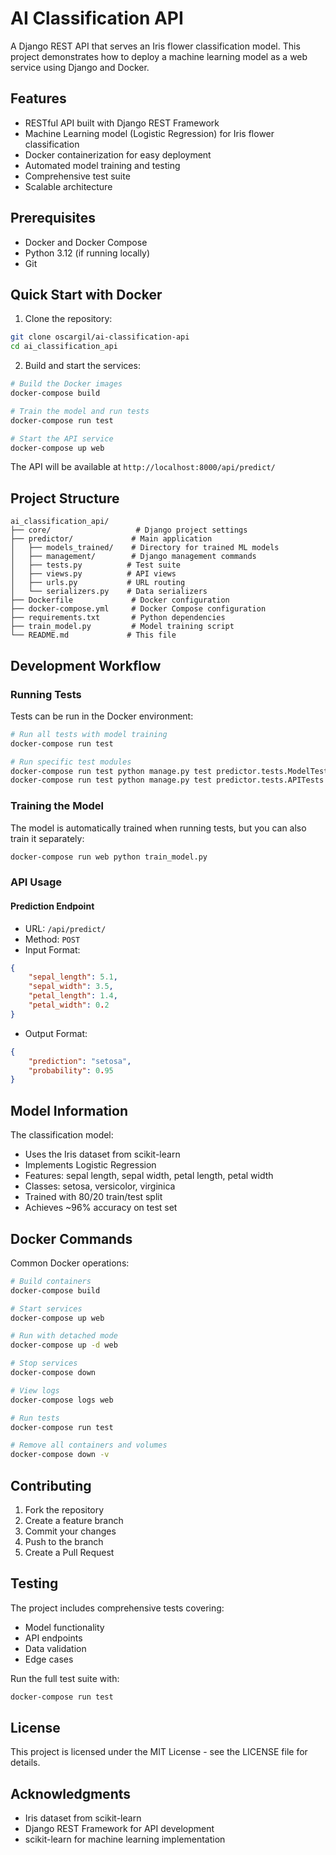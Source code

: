 # AI Classification API

A Django REST API that serves an Iris flower classification model. This project demonstrates how to deploy a machine learning model as a web service using Django and Docker.

## Features

- RESTful API built with Django REST Framework
- Machine Learning model (Logistic Regression) for Iris flower classification
- Docker containerization for easy deployment
- Automated model training and testing
- Comprehensive test suite
- Scalable architecture

## Prerequisites

- Docker and Docker Compose
- Python 3.12 (if running locally)
- Git

## Quick Start with Docker

1. Clone the repository:
```bash
git clone oscargil/ai-classification-api
cd ai_classification_api
```

2. Build and start the services:
```bash
# Build the Docker images
docker-compose build

# Train the model and run tests
docker-compose run test

# Start the API service
docker-compose up web
```

The API will be available at `http://localhost:8000/api/predict/`

## Project Structure

```
ai_classification_api/
├── core/                   # Django project settings
├── predictor/             # Main application
│   ├── models_trained/    # Directory for trained ML models
│   ├── management/        # Django management commands
│   ├── tests.py          # Test suite
│   ├── views.py          # API views
│   ├── urls.py           # URL routing
│   └── serializers.py    # Data serializers
├── Dockerfile             # Docker configuration
├── docker-compose.yml     # Docker Compose configuration
├── requirements.txt       # Python dependencies
├── train_model.py         # Model training script
└── README.md             # This file
```

## Development Workflow

### Running Tests
Tests can be run in the Docker environment:
```bash
# Run all tests with model training
docker-compose run test

# Run specific test modules
docker-compose run test python manage.py test predictor.tests.ModelTests
docker-compose run test python manage.py test predictor.tests.APITests
```

### Training the Model
The model is automatically trained when running tests, but you can also train it separately:
```bash
docker-compose run web python train_model.py
```

### API Usage

#### Prediction Endpoint
- URL: `/api/predict/`
- Method: `POST`
- Input Format:
```json
{
    "sepal_length": 5.1,
    "sepal_width": 3.5,
    "petal_length": 1.4,
    "petal_width": 0.2
}
```
- Output Format:
```json
{
    "prediction": "setosa",
    "probability": 0.95
}
```

## Model Information

The classification model:
- Uses the Iris dataset from scikit-learn
- Implements Logistic Regression
- Features: sepal length, sepal width, petal length, petal width
- Classes: setosa, versicolor, virginica
- Trained with 80/20 train/test split
- Achieves ~96% accuracy on test set

## Docker Commands

Common Docker operations:
```bash
# Build containers
docker-compose build

# Start services
docker-compose up web

# Run with detached mode
docker-compose up -d web

# Stop services
docker-compose down

# View logs
docker-compose logs web

# Run tests
docker-compose run test

# Remove all containers and volumes
docker-compose down -v
```

## Contributing

1. Fork the repository
2. Create a feature branch
3. Commit your changes
4. Push to the branch
5. Create a Pull Request

## Testing

The project includes comprehensive tests covering:
- Model functionality
- API endpoints
- Data validation
- Edge cases

Run the full test suite with:
```bash
docker-compose run test
```

## License

This project is licensed under the MIT License - see the LICENSE file for details.

## Acknowledgments

- Iris dataset from scikit-learn
- Django REST Framework for API development
- scikit-learn for machine learning implementation

